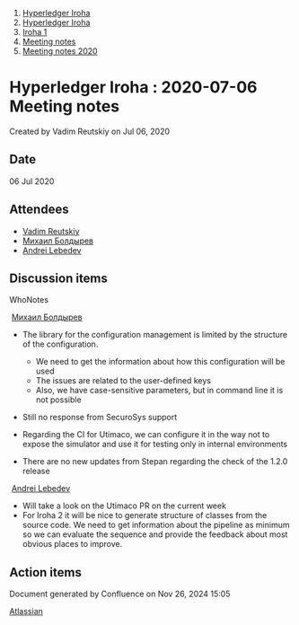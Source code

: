 1. [Hyperledger Iroha](index.html)
2. [Hyperledger Iroha](Hyperledger-Iroha_20873224.html)
3. [Iroha 1](Iroha-1_21015959.html)
4. [Meeting notes](Meeting-notes_21016018.html)
5. [Meeting notes 2020](Meeting-notes-2020_21016022.html)

# Hyperledger Iroha : 2020-07-06 Meeting notes

Created by Vadim Reutskiy on Jul 06, 2020

## Date

06 Jul 2020

## Attendees

- [Vadim Reutskiy](https://lf-hyperledger.atlassian.net/wiki/people/5b8d04b72786fb2bf79a7405?ref=confluence)
- [Михаил Болдырев](https://lf-hyperledger.atlassian.net/wiki/people/557058:584193b8-9303-4b5a-8cb3-8153294c8cc2?ref=confluence)
- [Andrei Lebedev](https://lf-hyperledger.atlassian.net/wiki/people/557058:c02f1b3d-42e6-4519-ba84-2d0476dccbc9?ref=confluence)

## Discussion items

WhoNotes

 [Михаил Болдырев](https://lf-hyperledger.atlassian.net/wiki/people/557058:584193b8-9303-4b5a-8cb3-8153294c8cc2?ref=confluence)

- The library for the configuration management is limited by the structure of the configuration.
  
  - We need to get the information about how this configuration will be used
  - The issues are related to the user-defined keys
  - Also, we have case-sensitive parameters, but in command line it is not possible
- Still no response from SecuroSys support
- Regarding the CI for Utimaco, we can configure it in the way not to expose the simulator and use it for testing only in internal environments
- There are no new updates from Stepan regarding the check of the 1.2.0 release

 [Andrei Lebedev](https://lf-hyperledger.atlassian.net/wiki/people/557058:c02f1b3d-42e6-4519-ba84-2d0476dccbc9?ref=confluence)

- Will take a look on the Utimaco PR on the current week
- For Iroha 2 it will be nice to generate structure of classes from the source code. We need to get information about the pipeline as minimum so we can evaluate the sequence and provide the feedback about most obvious places to improve.

## Action items

Document generated by Confluence on Nov 26, 2024 15:05

[Atlassian](http://www.atlassian.com/)
